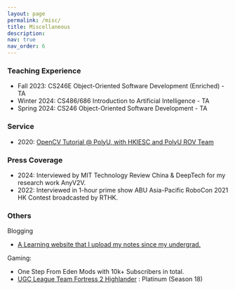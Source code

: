 ```yaml
---
layout: page
permalink: /misc/
title: Miscellaneous
description:
nav: true
nav_order: 6
---
```


### Teaching Experience

- Fall 2023: CS246E Object-Oriented Software Development (Enriched) - TA
- Winter 2024: CS486/686 Introduction to Artificial Intelligence - TA
- Spring 2024: CS246 Object-Oriented Software Development - TA

### Service

- 2020: [OpenCV Tutorial @ PolyU, with HKIESC and PolyU ROV Team](https://www.youtube.com/watch?v=9lTxI1hjAhk)

### Press Coverage

- 2024: Interviewed by MIT Technology Review China & DeepTech for my research work AnyV2V.
- 2022: Interviewed in 1-hour prime show ABU Asia-Pacific RoboCon 2021 HK Contest broadcasted by RTHK.

### Others

Blogging

- [A Learning website that I upload my notes since my undergrad.](https://vinesmsuic.github.io/)

Gaming:

- One Step From Eden Mods with 10k+ Subscribers in total.
- [UGC League Team Fortress 2 Highlander](https://www.ugcleague.com/home_tf2h.cfm) : Platinum (Season 18)
